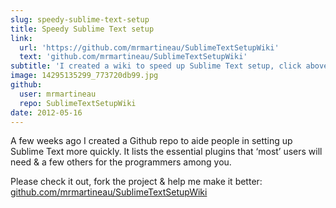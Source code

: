 ```yaml
---
slug: speedy-sublime-text-setup
title: Speedy Sublime Text setup
link:
  url: 'https://github.com/mrmartineau/SublimeTextSetupWiki'
  text: 'github.com/mrmartineau/SublimeTextSetupWiki'
subtitle: 'I created a wiki to speed up Sublime Text setup, click above to find out more.'
image: 14295135299_773720db99.jpg
github:
  user: mrmartineau
  repo: SublimeTextSetupWiki
date: 2012-05-16
---
```


A few weeks ago I created a Github repo to aide people in setting up Sublime Text more quickly. It lists the essential plugins that ‘most’ users will need & a few others for the programmers among you.

Please check it out, fork the project & help me make it better: [github.com/mrmartineau/SublimeTextSetupWiki](https://github.com/mrmartineau/SublimeTextSetupWiki)
